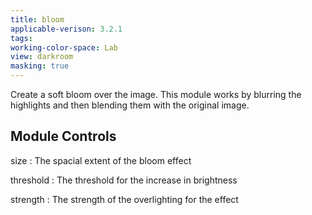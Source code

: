 ```yaml
---
title: bloom
applicable-verison: 3.2.1
tags: 
working-color-space: Lab 
view: darkroom
masking: true
---
```


Create a soft bloom over the image. This module works by blurring the highlights and then blending them with the original image.

## Module Controls

size
: The spacial extent of the bloom effect

threshold
: The threshold for the increase in brightness

strength
: The strength of the overlighting for the effect